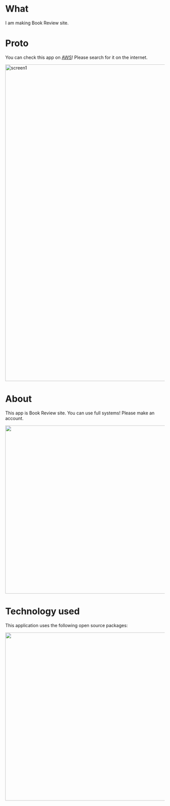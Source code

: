 <!-- <p align="center"><img src="https://res.cloudinary.com/dtfbvvkyp/image/upload/v1566331377/laravel-logolockup-cmyk-red.svg" width="400"></p> -->
# What
I am making Book Review site.

# Proto
You can check this app on <a href="http://54.95.64.113/">AWS</a>!
Please search for it on the internet.

<img width="1000" alt="screen1" src="https://user-images.githubusercontent.com/66307522/93222925-6fc67700-f7aa-11ea-8cec-adaf399b952c.png">

# About
This app is Book Review site. You can use full systems! Please make an account.

<img width="531" src="https://user-images.githubusercontent.com/66307522/93421958-a22cbd00-f8ed-11ea-8715-8825b5e741ae.png">


# Technology used
This application uses the following open source packages:

<img width="531" src="https://user-images.githubusercontent.com/66307522/93224603-3ee74180-f7ac-11ea-8e2f-899d4181827d.jpg">

